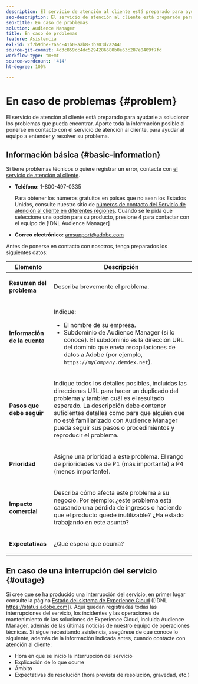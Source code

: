 ```yaml
---
description: El servicio de atención al cliente está preparado para ayudarle a solucionar los problemas que pueda encontrar. Aporte toda la información posible al ponerse en contacto con el servicio de atención al cliente, para ayudar al equipo a entender y resolver su problema.
seo-description: El servicio de atención al cliente está preparado para ayudarle a solucionar los problemas que pueda encontrar. Aporte toda la información posible al ponerse en contacto con el servicio de atención al cliente, para ayudar al equipo a entender y resolver su problema.
seo-title: En caso de problemas
solution: Audience Manager
title: En caso de problemas
feature: Asistencia
exl-id: 2f7b9dbe-7aac-41b0-aab8-3b703d7a2441
source-git-commit: 4d3c859cc4dc5294286680b0e63c287e0409f7fd
workflow-type: tm+mt
source-wordcount: '414'
ht-degree: 100%

---
```


# En caso de problemas {#problem}

El servicio de atención al cliente está preparado para ayudarle a solucionar los problemas que pueda encontrar. Aporte toda la información posible al ponerse en contacto con el servicio de atención al cliente, para ayudar al equipo a entender y resolver su problema.

## Información básica {#basic-information}

<!-- 

r_problem.xml

 -->

Si tiene problemas técnicos o quiere registrar un error, contacte con [el servicio de atención al cliente](https://helpx.adobe.com/es/marketing-cloud/contact-support.html).

* **Teléfono:** 1-800-497-0335

   Para obtener los números gratuitos en países que no sean los Estados Unidos, consulte nuestro sitio de [números de contacto del Servicio de atención al cliente en diferentes regiones](https://helpx.adobe.com/es/contact/dma-external/DMACustomeCareRegionalPhoneNumbers.html). Cuando se le pida que seleccione una opción para su producto, presione 4 para contactar con el equipo de [!DNL Audience Manager]

* **Correo electrónico:** amsupport@adobe.com

Antes de ponerse en contacto con nosotros, tenga preparados los siguientes datos:

<table id="table_28E76031E2804265B1A48AB2659F68F0"> 
 <thead> 
  <tr> 
   <th colname="col1" class="entry"> Elemento </th> 
   <th colname="col2" class="entry"> Descripción </th> 
  </tr>
 </thead>
 <tbody> 
  <tr> 
   <td colname="col1"> <p><b>Resumen del problema</b> </p> </td> 
   <td colname="col2"> <p>Describa brevemente el problema. </p> </td> 
  </tr> 
  <tr> 
   <td colname="col1"> <p><b>Información de la cuenta</b> </p> </td> 
   <td colname="col2"> <p>Indique: </p> <p> 
     <ul id="ul_6ACF6EF2165C4041A891FF36D78BBA63"> 
      <li id="li_86573CAAE8454BE6BDF44F9A8281FF95">El nombre de su empresa. </li> 
      <li id="li_8259BB738BA84A13982A8E84BCF56B2A"><span class="keyword"> Subdominio de Audience Manager</span> (si lo conoce). El subdominio es la dirección URL del dominio que envía recopilaciones de datos a <span class="keyword">Adobe</span> (por ejemplo, <code>https://<i>myCompany</i>.demdex.net</code>). </li> 
     </ul> </p> </td> 
  </tr> 
  <tr> 
   <td colname="col1"> <p><b>Pasos que debe seguir</b> </p> </td> 
   <td colname="col2"> <p>Indique todos los detalles posibles, incluidas las direcciones URL para hacer un duplicado del problema y también cuál es el resultado esperado. La descripción debe contener suficientes detalles como para que alguien que no esté familiarizado con <span class="keyword">Audience Manager</span> pueda seguir sus pasos o procedimientos y reproducir el problema. </p> </td> 
  </tr> 
  <tr> 
   <td colname="col1"> <p><b>Prioridad</b> </p> </td> 
   <td colname="col2"> <p>Asigne una prioridad a este problema. El rango de prioridades va de P1 (más importante) a P4 (menos importante). </p> </td> 
  </tr> 
  <tr> 
   <td colname="col1"> <p><b>Impacto comercial</b> </p> </td> 
   <td colname="col2"> <p>Describa cómo afecta este problema a su negocio. Por ejemplo: ¿este problema está causando una pérdida de ingresos o haciendo que el producto quede inutilizable? ¿Ha estado trabajando en este asunto? </p> </td> 
  </tr> 
  <tr> 
   <td colname="col1"> <p><b>Expectativas</b> </p> </td> 
   <td colname="col2"> <p>¿Qué espera que ocurra? </p> </td> 
  </tr> 
 </tbody> 
</table>

## En caso de una interrupción del servicio {#outage}

Si cree que se ha producido una interrupción del servicio, en primer lugar consulte la página [Estado del sistema de Experience Cloud](https://status.adobe.com) ([!DNL https://status.adobe.com]). Aquí quedan registradas todas las interrupciones del servicio, los incidentes y las operaciones de mantenimiento de las soluciones de Experience Cloud, incluida Audience Manager, además de las últimas noticias de nuestro equipo de operaciones técnicas. Si sigue necesitando asistencia, asegúrese de que conoce lo siguiente, además de la información indicada antes, cuando contacte con atención al cliente:

* Hora en que se inició la interrupción del servicio
* Explicación de lo que ocurre
* Ámbito
* Expectativas de resolución (hora prevista de resolución, gravedad, etc.)
